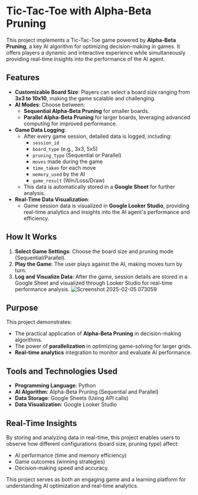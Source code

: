 # Tic-Tac-Toe with Alpha-Beta Pruning

This project implements a Tic-Tac-Toe game powered by **Alpha-Beta Pruning**, a key AI algorithm for optimizing decision-making in games. It offers players a dynamic and interactive experience while simultaneously providing real-time insights into the performance of the AI agent.

## Features

- **Customizable Board Size**: Players can select a board size ranging from **3x3 to 10x10**, making the game scalable and challenging.
- **AI Modes**: Choose between:
  - **Sequential Alpha-Beta Pruning** for smaller boards.
  - **Parallel Alpha-Beta Pruning** for larger boards, leveraging advanced computing for improved performance.
- **Game Data Logging**:
  - After every game session, detailed data is logged, including:
    - `session_id`
    - `board_type` (e.g., 3x3, 5x5)
    - `pruning_type` (Sequential or Parallel)
    - `moves` made during the game
    - `time_taken` for each move
    - `memory_used` by the AI
    - `game_result` (Win/Loss/Draw)
  - This data is automatically stored in a **Google Sheet** for further analysis.
- **Real-Time Data Visualization**:
  - Game session data is visualized in **Google Looker Studio**, providing real-time analytics and insights into the AI agent's performance and efficiency.

## How It Works

1. **Select Game Settings**: Choose the board size and pruning mode (Sequential/Parallel).
2. **Play the Game**: The user plays against the AI, making moves turn by turn.
3. **Log and Visualize Data**: After the game, session details are stored in a Google Sheet and visualized through Looker Studio for real-time performance analysis.
   ![Screenshot 2025-02-05 073059](https://github.com/user-attachments/assets/b4c30e00-1c48-44a3-aaa4-310d34900adc)


## Purpose

This project demonstrates:
- The practical application of **Alpha-Beta Pruning** in decision-making algorithms.
- The power of **parallelization** in optimizing game-solving for larger grids.
- **Real-time analytics** integration to monitor and evaluate AI performance.

## Tools and Technologies Used

- **Programming Language**: Python
- **AI Algorithm**: Alpha-Beta Pruning (Sequential and Parallel)
- **Data Storage**: Google Sheets (Using API calls)
- **Data Visualization**: Google Looker Studio

## Real-Time Insights

By storing and analyzing data in real-time, this project enables users to observe how different configurations (board size, pruning type) affect:
- AI performance (time and memory efficiency)
- Game outcomes (winning strategies)
- Decision-making speed and accuracy.

This project serves as both an engaging game and a learning platform for understanding AI optimization and real-time analytics.
